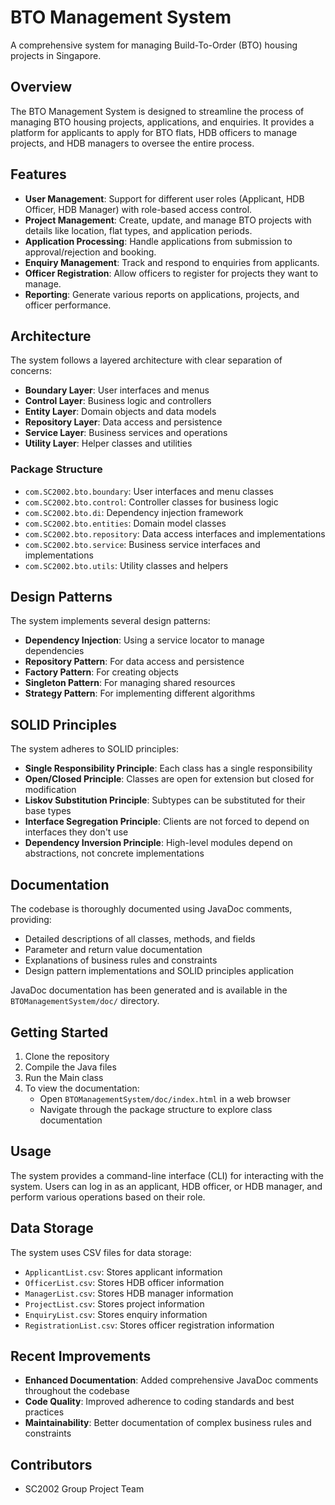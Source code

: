 # BTO Management System

A comprehensive system for managing Build-To-Order (BTO) housing projects in Singapore.

## Overview

The BTO Management System is designed to streamline the process of managing BTO housing projects, applications, and enquiries. It provides a platform for applicants to apply for BTO flats, HDB officers to manage projects, and HDB managers to oversee the entire process.

## Features

- **User Management**: Support for different user roles (Applicant, HDB Officer, HDB Manager) with role-based access control.
- **Project Management**: Create, update, and manage BTO projects with details like location, flat types, and application periods.
- **Application Processing**: Handle applications from submission to approval/rejection and booking.
- **Enquiry Management**: Track and respond to enquiries from applicants.
- **Officer Registration**: Allow officers to register for projects they want to manage.
- **Reporting**: Generate various reports on applications, projects, and officer performance.

## Architecture

The system follows a layered architecture with clear separation of concerns:

- **Boundary Layer**: User interfaces and menus
- **Control Layer**: Business logic and controllers
- **Entity Layer**: Domain objects and data models
- **Repository Layer**: Data access and persistence
- **Service Layer**: Business services and operations
- **Utility Layer**: Helper classes and utilities

### Package Structure
- `com.SC2002.bto.boundary`: User interfaces and menu classes
- `com.SC2002.bto.control`: Controller classes for business logic
- `com.SC2002.bto.di`: Dependency injection framework
- `com.SC2002.bto.entities`: Domain model classes
- `com.SC2002.bto.repository`: Data access interfaces and implementations
- `com.SC2002.bto.service`: Business service interfaces and implementations
- `com.SC2002.bto.utils`: Utility classes and helpers

## Design Patterns

The system implements several design patterns:

- **Dependency Injection**: Using a service locator to manage dependencies
- **Repository Pattern**: For data access and persistence
- **Factory Pattern**: For creating objects
- **Singleton Pattern**: For managing shared resources
- **Strategy Pattern**: For implementing different algorithms

## SOLID Principles

The system adheres to SOLID principles:

- **Single Responsibility Principle**: Each class has a single responsibility
- **Open/Closed Principle**: Classes are open for extension but closed for modification
- **Liskov Substitution Principle**: Subtypes can be substituted for their base types
- **Interface Segregation Principle**: Clients are not forced to depend on interfaces they don't use
- **Dependency Inversion Principle**: High-level modules depend on abstractions, not concrete implementations

## Documentation

The codebase is thoroughly documented using JavaDoc comments, providing:
- Detailed descriptions of all classes, methods, and fields
- Parameter and return value documentation
- Explanations of business rules and constraints
- Design pattern implementations and SOLID principles application

JavaDoc documentation has been generated and is available in the `BTOManagementSystem/doc/` directory.

## Getting Started

1. Clone the repository
2. Compile the Java files
3. Run the Main class
4. To view the documentation:
   - Open `BTOManagementSystem/doc/index.html` in a web browser
   - Navigate through the package structure to explore class documentation

## Usage

The system provides a command-line interface (CLI) for interacting with the system. Users can log in as an applicant, HDB officer, or HDB manager, and perform various operations based on their role.

## Data Storage

The system uses CSV files for data storage:

- `ApplicantList.csv`: Stores applicant information
- `OfficerList.csv`: Stores HDB officer information
- `ManagerList.csv`: Stores HDB manager information
- `ProjectList.csv`: Stores project information
- `EnquiryList.csv`: Stores enquiry information
- `RegistrationList.csv`: Stores officer registration information

## Recent Improvements

- **Enhanced Documentation**: Added comprehensive JavaDoc comments throughout the codebase
- **Code Quality**: Improved adherence to coding standards and best practices
- **Maintainability**: Better documentation of complex business rules and constraints

## Contributors

- SC2002 Group Project Team
